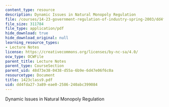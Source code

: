 ```yaml
---
content_type: resource
description: Dynamic Issues in Natural Monopoly Regulation
file: /courses/14-23-government-regulation-of-industry-spring-2003/dd4fda273a89eae02586240abc399084_1423class9.pdf
file_size: 311784
file_type: application/pdf
hide_download: true
hide_download_original: null
learning_resource_types:
- Lecture Notes
license: https://creativecommons.org/licenses/by-nc-sa/4.0/
ocw_type: OCWFile
parent_title: Lecture Notes
parent_type: CourseSection
parent_uid: 48d73e38-0438-d55a-6b9e-6d47e06f6c0a
resourcetype: Document
title: 1423class9.pdf
uid: dd4fda27-3a89-eae0-2586-240abc399084
---
```

Dynamic Issues in Natural Monopoly Regulation